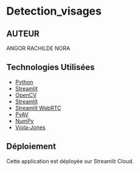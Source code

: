 # Detection_visages
## AUTEUR
ANGOR RACHILDE NORA

## Technologies Utilisées
* [Python](https://www.python.org/)
* [Streamlit](https://streamlit.io/)
* [OpenCV](https://docs.opencv.org/master/index.html)  
* [Streamlit](https://docs.streamlit.io/)  
* [Streamlit WebRTC](https://pypi.org/project/streamlit-webrtc/)  
* [PyAV](https://pyav.org/docs/stable/)  
* [NumPy](https://numpy.org/)  
* [Viola-Jones](https://www.baeldung.com/cs/viola-jones-algorithm)  

## Déploiement

Cette application est déployée sur Streamlit Cloud.

